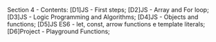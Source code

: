 Section 4 - Contents: 
[D1]JS - First steps; 
[D2]JS - Array and For loop; 
[D3]JS - Logic Programming and Algorithms; 
[D4]JS - Objects and functions; 
[D5]JS ES6 - let, const, arrow functions e template literals; 
[D6]Project - Playground Functions; 
